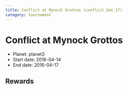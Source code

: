 ```yaml
---
title: Conflict at Mynock Grottos (conflict_dan_17)
category: tournament
---
```

# Conflict at Mynock Grottos

  * Planet: planet3
  * Start date: 2016-04-14
  * End date: 2016-04-17

## Rewards

